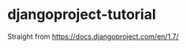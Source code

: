 djangoproject-tutorial
======================

Straight from https://docs.djangoproject.com/en/1.7/
